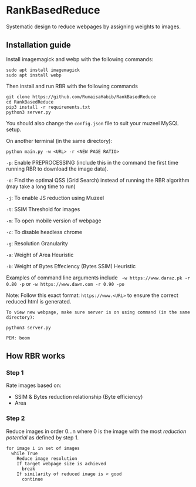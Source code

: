 # RankBasedReduce
Systematic design to reduce webpages by assigning weights to images.

## Installation guide
Install imagemagick and webp with the following commands:
```
sudo apt install imagemagick
sudo apt install webp
```
Then install and run RBR with the following commands
```
git clone https://github.com/RumaisaHabib/RankBasedReduce
cd RankBasedReduce
pip3 install -r requirements.txt
python3 server.py
```
You should also change the ```config.json``` file to suit your muzeel MySQL setup.

On another terminal (in the same directory):
```
python main.py -w <URL> -r <NEW PAGE RATIO>
```
```-p```: Enable PREPROCESSING (include this in the command the first time running RBR to download the image data).

```-o```: Find the optimal QSS (Grid Search) instead of running the RBR algorithm (may take a long time to run)

```-j```: To enable JS reduction using Muzeel

```-t```: SSIM Threshold for images

```-m```: To open mobile version of webpage

```-c```: To disable headless chrome

```-g```: Resolution Granularity

```-a```: Weight of Area Heuristic

```-b```: Weight of Bytes Effeciency (Bytes SSIM) Heuristic

Examples of command line arguments include ``` -w https://www.daraz.pk -r 0.80 -p``` or ```-w https://www.dawn.com -r 0.90 -po```

Note: Follow this exact format: ```https://www.<URL>``` to ensure the correct reduced html is generated.

```
To view new webpage, make sure server is on using command (in the same directory):

python3 server.py

PEM: boom
```

## How RBR works
### Step 1 
Rate images based on:
- SSIM & Bytes reduction relationship (Byte efficiency)
- Area

### Step 2
Reduce images in order 0...n where 0 is the image with the most _reduction potential_ as defined by step 1.

```
for image i in set of images
  while True
    Reduce image resolution
    If target webpage size is achieved
      break
    If similarity of reduced image is < good
      continue
```
